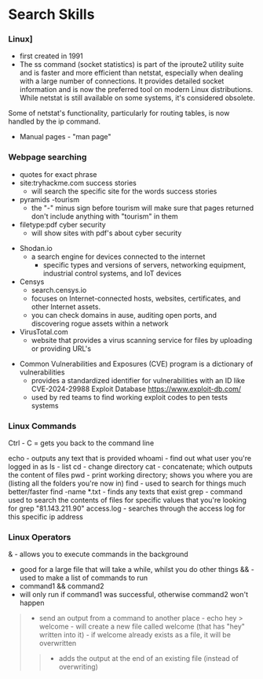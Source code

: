 # Search Skills
### Linux]
 - first created in 1991
 - The ss command (socket statistics) is part of the iproute2 utility suite and is faster and more efficient than netstat, especially when dealing with a large number of connections. It provides detailed socket information and is now the preferred tool on modern Linux distributions. While netstat is still available on some systems, it's considered obsolete.

Some of netstat's functionality, particularly for routing tables, is now handled by the ip command.

 - Manual pages - "man page"

### Webpage searching
- quotes for exact phrase
- site:tryhackme.com success stories
    - will search the specific site for the words success stories
- pyramids -tourism
    - the "-" minus sign before tourism will make sure that pages returned don't include anything with "tourism" in them
- filetype:pdf cyber security
    - will show sites with pdf's about cyber security
+ Shodan.io
    - a search engine for devices connected to the internet
      - specific types and versions of servers, networking equipment, industrial control systems, and IoT devices
+ Censys
    - search.censys.io
    - focuses on Internet-connected hosts, websites, certificates, and other Internet assets.
    - you can check domains in ause, auditing open ports, and discovering rogue assets within a network
+ VirusTotal.com
    - website that provides a virus scanning service for files by uploading or providing URL's

- Common Vulnerabilities and Exposures (CVE) program is a dictionary of vulnerabilities
    - provides a standardized identifier for vulnerabilities with an ID like CVE-2024-29988
Exploit Database
  https://www.exploit-db.com/
  - used by red teams to find working exploit codes to pen tests systems

### Linux Commands

Ctrl - C  = gets you back to the command line

echo - outputs any text that is provided
whoami - find out what user you're logged in as
ls - list
cd - change directory
cat - concatenate; which outputs the content of files
pwd - print working directory; shows you where you are (listing all the folders you're now in)
find - used to search for things much better/faster
  find -name *.txt
    - finds any texts that exist
grep - command used to search the contents of files for specific values that you're looking for
  grep "81.143.211.90" access.log
    - searches through the access log for this specific ip address

### Linux Operators

& - allows you to execute commands in the background
  - good for a large file that will take a while, whilst you do other things
&& - used to make a list of commands to run
  - command1 && command2
  - will only run if command1 was successful, otherwise command2 won't happen
> - send an output from a command to another place
    - echo hey > welcome
      - will create a new file called welcome (that has "hey" written into it)
      - if welcome already exists as a file, it will be overwritten
>> - adds the output at the end of an existing file (instead of overwriting)
